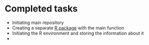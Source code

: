 # Completed tasks

- Initiating main repository
- Creating a separate [R package](https://github.com/fabern/breithornToyProjectCORDS) with the main function
- Initiating the R environment and storing the information about it
- 